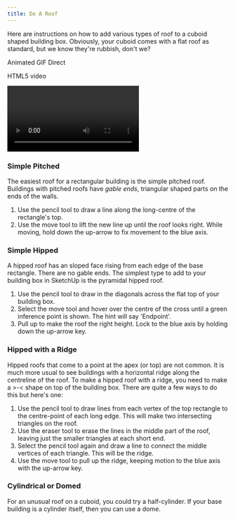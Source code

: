 ```yaml
---
title: Do A Roof
---
```

Here are instructions on how to add various types of roof to a cuboid shaped building box. Obviously, your cuboid comes with a flat roof as standard, but we know they're rubbish, don't we?

Animated GIF Direct


HTML5 video

<video controls>
  <source src="http://res.cloudinary.com/rosedene/video/upload/c_scale,w_472/v1456863634/blog/howtos/SketchUp/testbox2.mp4" type="video/mp4"/>
  Your browser can't show the video.
</video>

### Simple Pitched
The easiest roof for a rectangular building is the simple pitched roof. Buildings with pitched roofs have *gable ends*, triangular shaped parts on the ends of the walls. 

1. Use the pencil tool to draw a line along the long-centre of the rectangle's top.
2. Use the move tool to lift the new line up until the roof looks right. While moving, hold down the up-arrow to fix movement to the blue axis. 

### Simple Hipped
A hipped roof has an sloped face rising from each edge of the base rectangle. There are no gable ends. The simplest type to add to your building box in SketchUp is the pyramidal hipped roof.

1. Use the pencil tool to draw in the diagonals across the flat top of your building box.
2. Select the move tool and hover over the centre of the cross until a green inference point is shown. The hint will say 'Endpoint'.
3. Pull up to make the roof the right height. Lock to the blue axis by holding down the up-arrow key.

### Hipped with a Ridge
Hipped roofs that come to a point at the apex (or top) are not common. It is much more usual to see buildings with a horizontal ridge along the centreline of the roof. To make a hipped roof with a ridge, you need to make a >-< shape on top of the building box. There are quite a few ways to do this but here's one:

1. Use the pencil tool to draw lines from each vertex of the top rectangle to the centre-point of each long edge. This will make two intersecting triangles on the roof.
2. Use the eraser tool to erase the lines in the middle part of the roof, leaving just the smaller triangles at each short end.
3. Select the pencil tool again and draw a line to connect the middle vertices of each triangle. This will be the ridge.
4. Use the move tool to pull up the ridge, keeping motion to the blue axis with the up-arrow key.

### Cylindrical or Domed

For an unusual roof on a cuboid, you could try a half-cylinder. If your base building is a cylinder itself, then you can use a dome.